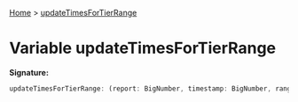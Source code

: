 [Home](../index.md) &gt; [updateTimesForTierRange](./updatetimesfortierrange.md)

# Variable updateTimesForTierRange


<b>Signature:</b>

```typescript
updateTimesForTierRange: (report: BigNumber, timestamp: BigNumber, range: number) => BigNumber
```
